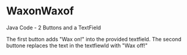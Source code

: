 WaxonWaxof
==========

Java Code - 2 Buttons and a TextField

The first button adds "Wax on!" into the provided textfield.
The second buttone replaces the text in the textfiewld with "Wax off!"
